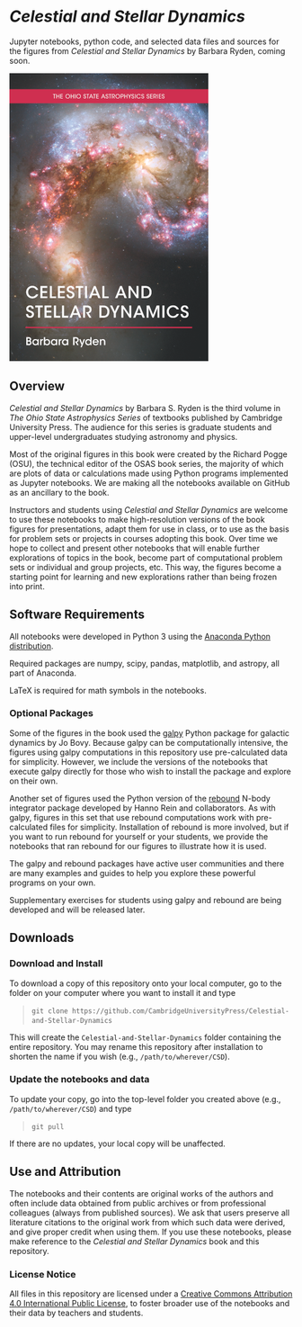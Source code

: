 # *Celestial and Stellar Dynamics*

Jupyter notebooks, python code, and selected data files and sources for the figures from *Celestial and Stellar Dynamics* by Barbara Ryden, coming
soon.

[!["CSD Cover"](Misc/CSD_Cover_512.png?raw=true "Celestial and Stellar Dynamics")](https://www.cambridge.org/highereducation/books/stellar-structure-and-evolution/B6F803BC5085E8736B640F9ED4A0FA27)

## Overview
*Celestial and Stellar Dynamics* by Barbara S. Ryden is the third volume in *The Ohio State Astrophysics Series* of 
textbooks published by Cambridge University Press.  The audience for this series is graduate students and upper-level undergraduates studying
astronomy and physics.

Most of the original figures in this book were created by the Richard Pogge (OSU), the technical editor of the OSAS book series, the majority of 
which are plots of data or calculations made using Python programs implemented as Jupyter notebooks. We are making all the notebooks available 
on GitHub as an ancillary to the book.

Instructors and students using *Celestial and Stellar Dynamics* are welcome to use these notebooks to make high-resolution versions
of the book figures for presentations, adapt them for use in class, or to use as the basis for problem sets or projects in courses 
adopting this book.  Over time we hope to collect and present other notebooks that will enable further explorations of topics in the book, 
become part of computational problem sets or individual and group projects, etc. This way, the figures become a starting point for learning
and new explorations rather than being frozen into print.

## Software Requirements

All notebooks were developed in Python 3 using the [Anaconda Python distribution](https://www.anaconda.com). 

Required packages are numpy, scipy, pandas, matplotlib, and astropy, all part of Anaconda.

LaTeX is required for math symbols in the notebooks.

### Optional Packages

Some of the figures in the book used the [galpy](https://github.com/jobovy/galpy) Python package for galactic dynamics by Jo Bovy.
Because galpy can be computationally intensive, the figures using galpy computations in this repository use pre-calculated
data for simplicity.  However, we include the versions of the notebooks that execute galpy directly for those who wish to install the package
and explore on their own.

Another set of figures used the Python version of the [rebound](https://rebound.readthedocs.io/en/latest/) N-body integrator package
developed by Hanno Rein and collaborators. As with galpy, figures in this set that use rebound computations work with pre-calculated 
files for simplicity.  Installation of rebound is more involved, but if you want to run rebound for yourself or your students, 
we provide the notebooks that ran rebound for our figures to illustrate how it is used.

The galpy and rebound packages have active user communities and there are many examples and guides to help you explore these
powerful programs on your own.

Supplementary exercises for students using galpy and rebound are being developed and will be released later.

## Downloads

### Download and Install

To download a copy of this repository onto your local computer, go to the folder on your computer where you want to install it and type

> `git clone https://github.com/CambridgeUniversityPress/Celestial-and-Stellar-Dynamics`

This will create the `Celestial-and-Stellar-Dynamics` folder containing the entire repository.  You may rename this repository after
installation to shorten the name if you wish (e.g., `/path/to/wherever/CSD`).

### Update the notebooks and data

To update your copy, go into the top-level folder you created above (e.g., `/path/to/wherever/CSD`) and type

> `git pull`

If there are no updates, your local copy will be unaffected.

## Use and Attribution

The notebooks and their contents are original works of the authors and often include data obtained from public archives or from 
professional colleagues (always from published sources).  We ask that users preserve all literature citations to the original work
from which such data were derived, and give proper credit when using them. If you use these notebooks, please make
reference to the *Celestial and Stellar Dynamics* book and this repository.

### License Notice

All files in this repository are licensed under a [Creative Commons Attribution 4.0 International Public License](https://creativecommons.org/licenses/by/4.0/), 
to foster broader use of the notebooks and their data by teachers and students.

